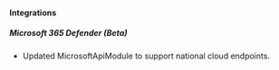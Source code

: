
#### Integrations
##### Microsoft 365 Defender (Beta)
- Updated MicrosoftApiModule to support national cloud endpoints.

